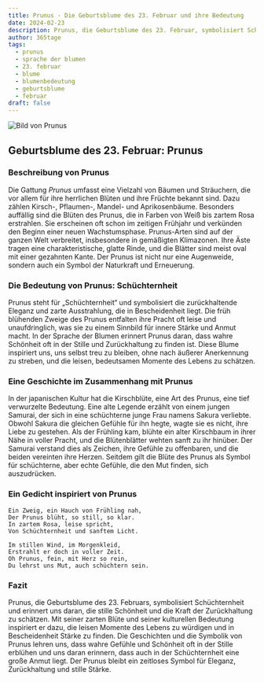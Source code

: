 ```yaml
---
title: Prunus - Die Geburtsblume des 23. Februar und ihre Bedeutung
date: 2024-02-23
description: Prunus, die Geburtsblume des 23. Februar, symbolisiert Schüchternheit. Erfahre mehr über ihre Geschichte, Bedeutung und Symbolik in der Sprache der Blumen.
author: 365tage
tags:
  - prunus
  - sprache der blumen
  - 23. februar
  - blume
  - blumenbedeutung
  - geburtsblume
  - februar
draft: false
---
```


![Bild von Prunus](https://cdn.pixabay.com/photo/2020/12/14/08/19/apricot-blossom-5830230_640.jpg#center)


## Geburtsblume des 23. Februar: Prunus

### Beschreibung von Prunus

Die Gattung _Prunus_ umfasst eine Vielzahl von Bäumen und Sträuchern, die vor allem für ihre herrlichen Blüten und ihre Früchte bekannt sind. Dazu zählen Kirsch-, Pflaumen-, Mandel- und Aprikosenbäume. Besonders auffällig sind die Blüten des Prunus, die in Farben von Weiß bis zartem Rosa erstrahlen. Sie erscheinen oft schon im zeitigen Frühjahr und verkünden den Beginn einer neuen Wachstumsphase. Prunus-Arten sind auf der ganzen Welt verbreitet, insbesondere in gemäßigten Klimazonen. Ihre Äste tragen eine charakteristische, glatte Rinde, und die Blätter sind meist oval mit einer gezahnten Kante. Der Prunus ist nicht nur eine Augenweide, sondern auch ein Symbol der Naturkraft und Erneuerung.

### Die Bedeutung von Prunus: Schüchternheit

Prunus steht für „Schüchternheit“ und symbolisiert die zurückhaltende Eleganz und zarte Ausstrahlung, die in Bescheidenheit liegt. Die früh blühenden Zweige des Prunus entfalten ihre Pracht oft leise und unaufdringlich, was sie zu einem Sinnbild für innere Stärke und Anmut macht. In der Sprache der Blumen erinnert Prunus daran, dass wahre Schönheit oft in der Stille und Zurückhaltung zu finden ist. Diese Blume inspiriert uns, uns selbst treu zu bleiben, ohne nach äußerer Anerkennung zu streben, und die leisen, bedeutsamen Momente des Lebens zu schätzen.

### Eine Geschichte im Zusammenhang mit Prunus

In der japanischen Kultur hat die Kirschblüte, eine Art des Prunus, eine tief verwurzelte Bedeutung. Eine alte Legende erzählt von einem jungen Samurai, der sich in eine schüchterne junge Frau namens Sakura verliebte. Obwohl Sakura die gleichen Gefühle für ihn hegte, wagte sie es nicht, ihre Liebe zu gestehen. Als der Frühling kam, blühte ein alter Kirschbaum in ihrer Nähe in voller Pracht, und die Blütenblätter wehten sanft zu ihr hinüber. Der Samurai verstand dies als Zeichen, ihre Gefühle zu offenbaren, und die beiden vereinten ihre Herzen. Seitdem gilt die Blüte des Prunus als Symbol für schüchterne, aber echte Gefühle, die den Mut finden, sich auszudrücken.

### Ein Gedicht inspiriert von Prunus

```
Ein Zweig, ein Hauch von Frühling nah,  
Der Prunus blüht, so still, so klar.  
In zartem Rosa, leise spricht,  
Von Schüchternheit und sanftem Licht.  

Im stillen Wind, im Morgenkleid,  
Erstrahlt er doch in voller Zeit.  
Oh Prunus, fein, mit Herz so rein,  
Du lehrst uns Mut, auch schüchtern sein.  
```

### Fazit

Prunus, die Geburtsblume des 23. Februars, symbolisiert Schüchternheit und erinnert uns daran, die stille Schönheit und die Kraft der Zurückhaltung zu schätzen. Mit seiner zarten Blüte und seiner kulturellen Bedeutung inspiriert er dazu, die leisen Momente des Lebens zu würdigen und in Bescheidenheit Stärke zu finden. Die Geschichten und die Symbolik von Prunus lehren uns, dass wahre Gefühle und Schönheit oft in der Stille erblühen und uns daran erinnern, dass auch in der Schüchternheit eine große Anmut liegt. Der Prunus bleibt ein zeitloses Symbol für Eleganz, Zurückhaltung und stille Stärke.